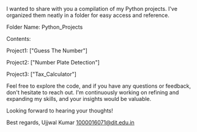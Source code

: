 I wanted to share with you a compilation of my Python projects. I've organized them neatly in a folder for easy access and reference.

Folder Name: Python_Projects

Contents:

Project1: ["Guess The Number"]

Project2: ["Number Plate Detection"]

Project3: ["Tax_Calculator"]

Feel free to explore the code, and if you have any questions or feedback, don't hesitate to reach out. I'm continuously working on refining and expanding my skills, and your insights would be valuable.

Looking forward to hearing your thoughts!

Best regards,
Ujjwal Kumar
1000016071@dit.edu.in
